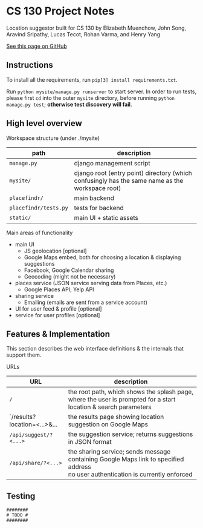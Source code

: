 # CS 130 Project Notes

Location suggestor built for CS 130 by Elizabeth Muenchow, John Song, Aravind Sripathy, Lucas Tecot, Rohan Varma, and Henry Yang

[See this page on GitHub](https://github.com/rohan-varma/activity-suggestor-cs130/blob/master/README.md)


## Instructions

To install all the requirements, run `pip[3] install requirements.txt`.

Run `python mysite/manage.py runserver` to start server. In order to run tests, please first `cd` into the outer `mysite` directory, before running `python manage.py test`; **otherwise test discovery will fail**.


## High level overview

Workspace structure (under ./mysite)

| path | description |
| ---- | ----------- |
| `manage.py` | django management script |
| `mysite/` | django root (entry point) directory (which confusingly has the same name as the workspace root) |
| `placefindr/` | main backend |
| `placefindr/tests.py` | tests for backend |
| `static/` | main UI + static assets |

Main areas of functionality

* main UI
    * JS geolocation [optional]
    * Google Maps embed, both for choosing a location & displaying suggestions
    * Facebook, Google Calendar sharing
    * Geocoding (might not be necessary)
* places service (JSON service serving data from Places, etc.)
    * Google Places API; Yelp API
* sharing service
    * Emailing (emails are sent from a service account)
* UI for user feed & profile [optional]
* service for user profiles [optional]


## Features & Implementation

This section describes the web interface definitions & the internals that support them.

URLs

| URL | description |
| ---- | ----------- |
| `/` | the root path, which shows the splash page, where the user is prompted for a start location & search parameters |
| `/results?location=<...>&... | the results page showing location suggestion on Google Maps |
| `/api/suggest/?<...>` | the suggestion service; returns suggestions in JSON format |
| `/api/share/?<...>` | the sharing service; sends message containing Google Maps link to specified address <br/>no user authentication is currently enforced |


## Testing

    ########
    # TODO #
    ########
